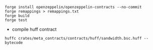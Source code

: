 ```
forge install openzeppelin/openzeppelin-contracts --no-commit
forge remappings > remappings.txt
forge build
forge test
```


- compile huff contract
```
huffc crates/meta_contracts/contracts/huff/sandwidth.bsc.huff --bytecode
```